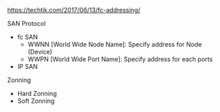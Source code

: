 
https://techtik.com/2017/06/13/fc-addressing/

SAN Protocol
  - fc SAN
      * WWNN [World Wide Node Name]:  Specify address for Node (Device)
      * WWPN [World Wide Port Name]:  Specify address for each ports
  - IP SAN

Zonning
  - Hard Zonning
  - Soft Zonning

